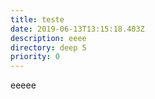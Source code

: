 ```yaml
---
title: teste
date: 2019-06-13T13:15:18.403Z
description: eeee
directory: deep 5
priority: 0
---
```

eeeee
